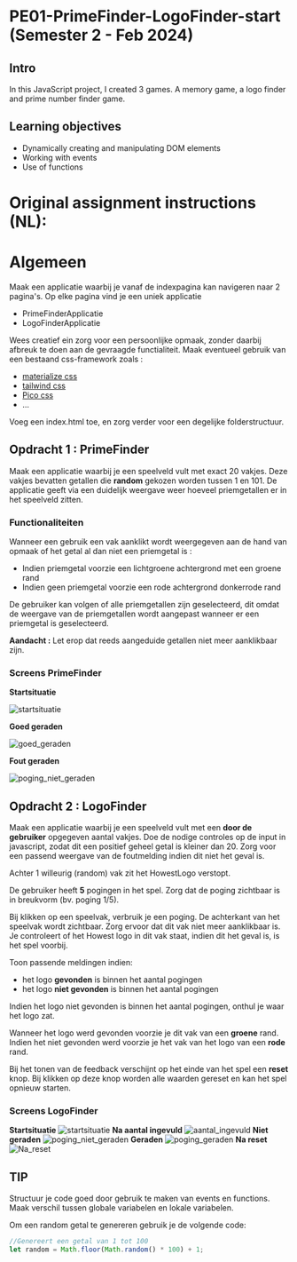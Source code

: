 # PE01-PrimeFinder-LogoFinder-start (Semester 2 - Feb 2024)

## Intro

In this JavaScript project, I created 3 games. A memory game, a logo finder and prime number finder game.

## Learning objectives

- Dynamically creating and manipulating DOM elements
- Working with events
- Use of functions

# Original assignment instructions (NL):

# Algemeen
Maak een applicatie waarbij je vanaf de indexpagina kan navigeren naar 2 pagina's.
Op elke pagina vind je een uniek applicatie

* PrimeFinderApplicatie
* LogoFinderApplicatie

Wees creatief ein zorg voor een persoonlijke opmaak, zonder daarbij afbreuk te doen aan de gevraagde functialiteit. Maak eventueel gebruik van een bestaand css-framework zoals :

- [materialize css](https://materializecss.com/)
- [tailwind css](https://tailwindcss.com/)
- [Pico css](https://picocss.com/)
- ...

Voeg een index.html toe, en zorg verder voor een degelijke folderstructuur.

## Opdracht 1 : PrimeFinder
Maak een applicatie waarbij je een speelveld vult met exact 20 vakjes.
Deze vakjes bevatten getallen die **random** gekozen worden tussen 1 en 101.
De applicatie geeft via een duidelijk weergave weer hoeveel priemgetallen er in het speelveld zitten.

### Functionaliteiten
Wanneer een gebruik een vak aanklikt wordt weergegeven aan de hand van opmaak of het getal al dan niet een priemgetal is :
- Indien priemgetal voorzie een lichtgroene achtergrond met een groene rand
- Indien geen priemgetal voorzie een rode achtergrond donkerrode rand

De gebruiker kan volgen of alle priemgetallen zijn geselecteerd, dit omdat de weergave van de priemgetallen wordt aangepast wanneer er een priemgetal is geselecteerd.

**Aandacht :** 
Let erop dat reeds aangeduide getallen niet meer aanklikbaar zijn.

### Screens PrimeFinder
**Startsituatie**

![startsituatie](screens/StartPrime.png)

**Goed geraden**

![goed_geraden](screens/CorrectPrime.png)

**Fout geraden**

![poging_niet_geraden](screens/WrongPrime.png)



## Opdracht 2 : LogoFinder
Maak een applicatie waarbij je een speelveld vult met een **door de gebruiker** opgegeven aantal vakjes. Doe de nodige controles op de input in javascript, zodat dit een positief geheel getal is kleiner dan 20. Zorg voor een passend weergave van de foutmelding indien dit niet het geval is. 

Achter 1 willeurig (random) vak zit het HowestLogo verstopt. 

De gebruiker heeft **5** pogingen in het spel. Zorg dat de poging zichtbaar is in breukvorm (bv. poging 1/5).

Bij klikken op een speelvak, verbruik je een poging. De achterkant van het speelvak wordt zichtbaar. Zorg ervoor dat dit vak niet meer aanklikbaar is. Je controleert of het Howest logo in dit vak staat, indien dit het geval is, is het spel voorbij. 

Toon passende meldingen indien:
- het logo **gevonden** is binnen het aantal pogingen
- het logo **niet gevonden** is binnen het aantal pogingen

Indien het logo niet gevonden is binnen het aantal pogingen, onthul je waar het logo zat.

Wanneer het logo werd gevonden voorzie je dit vak van een **groene** rand. Indien het niet gevonden werd voorzie je het vak van het logo van een **rode** rand.

Bij het tonen van de feedback verschijnt op het einde van het spel een **reset** knop. Bij klikken op deze knop
worden alle waarden gereset en kan het spel opnieuw starten.

### Screens LogoFinder
**Startsituatie**
![startsituatie](screens/Start.png)
**Na aantal ingevuld**
![aantal_ingevuld](screens/NaAantalIngevuld.png)
**Niet geraden**
![poging_niet_geraden](screens/Poging_niet_geraden.png)
**Geraden**
![poging_geraden](screens/Poging_geraden.png)
**Na reset**
![Na_reset](screens/Start.png)


## TIP
Structuur je code goed door gebruik te maken van events en functions. Maak verschil tussen globale variabelen en lokale variabelen.

Om een random getal te genereren gebruik je de volgende code:
```javascript
//Genereert een getal van 1 tot 100
let random = Math.floor(Math.random() * 100) + 1;
```

